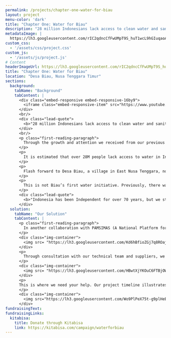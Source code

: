 ```yaml
---
permalink: /projects/chapter-one-water-for-biau
layout: project
menu-color: 'dark'
title: "Chapter One: Water for Biau"
description: "28 million Indonesians lack access to clean water and sanitation. Help us bring that number down by 771."
metadataImage: |
  https://lh3.googleusercontent.com/rIC2qdncCfFwUMpT9S_huT1wcL9hGIuqaoAV9EUktR3GrS_83ptHR5dMPmGK-PCZeN9DkcnWubWQfSu1B4V1GlwOdnJtYEM7yMNuh1ItMDyE8lKwVCfGZCfYz2N3CqeJlGgTUIYxpLjZ8ZAa6GQxg_rDkF0wF-AcJaDmRvgj0TD4-eqjB6LMkYUldBGEUrPX86zSlr8hHml3sUy2kN0oYL7e4vaGaIlE5F6SUW4zotsuE-tpMVbMMeVd_PQ4VBxK9TWOPzNlysOHqawn0CdMsVe-vPYVvJb0j4nk2oGGG2Yf3y_NfkuthRSROX-_9AZHm-IL-elBecBh7qG2mrhzmQmWx2WPXsvp6Dhd_iRlac2xTdVbW57H6w5TerWdhl99-gFgLGjmP0bMWfwHnCKWxPLoLdEPqVyckL-29QIVLPR67OL8tQ-TXh3vz4MwLl__6PRrT7JLBY6EVQt3olGWxe_Lyumt3ksAqEpzbLQOPR_XhciSPOWpWk9dklEUwBIrV-Qj-p_nzoy0gg289gCgxrDJSzFoejsHGdMu5VD4M_kod0LkQ0rqHraNeHkIU8pTDktOaBHQwK0guqPGGphHLkdAbtiuqNsXrDmoIc3ueOijQANA7ViShYU7vi3Whwhl6fGnqZPwRVbUFSr3cD-eIwlhUprUluPSXRrHGn-0ywr0zinQdwKyhEVwTbOUFhJSTQibayw6CyBo09zOVKEXjyZ8th0FZHDC4D8wlaPUkC8ml9oJBHeFd7g=w1248-h836-no
custom_css:
  - '/assets/css/project.css'
custom_js: 
  - '/assets/js/project.js'
# Content
headerImageUrl: https://lh3.googleusercontent.com/rIC2qdncCfFwUMpT9S_huT1wcL9hGIuqaoAV9EUktR3GrS_83ptHR5dMPmGK-PCZeN9DkcnWubWQfSu1B4V1GlwOdnJtYEM7yMNuh1ItMDyE8lKwVCfGZCfYz2N3CqeJlGgTUIYxpLjZ8ZAa6GQxg_rDkF0wF-AcJaDmRvgj0TD4-eqjB6LMkYUldBGEUrPX86zSlr8hHml3sUy2kN0oYL7e4vaGaIlE5F6SUW4zotsuE-tpMVbMMeVd_PQ4VBxK9TWOPzNlysOHqawn0CdMsVe-vPYVvJb0j4nk2oGGG2Yf3y_NfkuthRSROX-_9AZHm-IL-elBecBh7qG2mrhzmQmWx2WPXsvp6Dhd_iRlac2xTdVbW57H6w5TerWdhl99-gFgLGjmP0bMWfwHnCKWxPLoLdEPqVyckL-29QIVLPR67OL8tQ-TXh3vz4MwLl__6PRrT7JLBY6EVQt3olGWxe_Lyumt3ksAqEpzbLQOPR_XhciSPOWpWk9dklEUwBIrV-Qj-p_nzoy0gg289gCgxrDJSzFoejsHGdMu5VD4M_kod0LkQ0rqHraNeHkIU8pTDktOaBHQwK0guqPGGphHLkdAbtiuqNsXrDmoIc3ueOijQANA7ViShYU7vi3Whwhl6fGnqZPwRVbUFSr3cD-eIwlhUprUluPSXRrHGn-0ywr0zinQdwKyhEVwTbOUFhJSTQibayw6CyBo09zOVKEXjyZ8th0FZHDC4D8wlaPUkC8ml9oJBHeFd7g=w1248-h836-no
title: "Chapter One: Water for Biau"
location: "Desa Biau, Nusa Tenggara Timur"
sections:
  background:
    tabName: "Background"
    tabContent: |
      <div class="embed-responsive embed-responsive-16by9">
        <iframe class="embed-responsive-item" src="https://www.youtube.com/embed/IbyT_7cwf1o" frameborder="0" allow="accelerometer; autoplay; encrypted-media; gyroscope; picture-in-picture" allowfullscreen" allowfullscreen></iframe>
      </div>
      <br/>
      <div class="lead-quote">
        <b>"28 million Indonesians lack access to clean water and sanitation. Help us bring that number down by 771."</b>
      </div>
      <br/>
      <p class="first-reading-paragraph">
        Through the growth and attention we received from our previous projects, we found that there was a large community of Indonesian students in the US who wanted to take action in their home. It was only natural that with one of the largest Indonesian student community in the US, new branch emerged in Seattle not long after our first project ended in January 2018. Now led by Indonesian students from various universities and community colleges, a few determined individuals began Solar Chapter Seattle in 2018. 
      </p>
      <p>
        It is estimated that over 28M people lack access to water in Indonesia, and through much deliberation and discussion, we couldn’t deny that water is a basic necessity. With that, our chapter in Seattle saw this importance and decided to grow our water initiative to other villages. 
      </p>
      <p>
        Flash forward to Desa Biau, a village in East Nusa Tenggara, not too far from where our first project was established, we decided to take on our second water initiative. Biau is a community that makes their living through growing and selling sirih (betel leaves). They spend their time tending their crops while the kids would go to school, and on rainy days, they pool rain water to have water for their crops. The village has over 700 residents, spanning different ages, and a water source 4km (2.5mi) away. Similar to Umutnana, residents had to carry jugs of water and walk for miles, taking up precious time in their day. 
      </p>
      <p>
        This is not Biau’s first water initiative. Previously, there was a government initiative that designed a water distribution system to allow immediate access to water in the village. Unfortunately, the system had a design flaw and used diesel— a much more expensive source of energy. All in all, this initiative, failed to bring residents access to water. This is only one of the many examples of the inequality in infrastructure development in Indonesia. For this reason, we hope we can help and improve the quality of life of these people, starting from their basic necessities—clean water.
      </p>
      <div class="lead-quote">
        <b>"Indonesia has been Independent for over 70 years, but we still don’t have access to water without having to walk for miles"</b> - Biau Resident
      </div>
  solution:
    tabName: "Our Solution"
    tabContent: |
      <p class="first-reading-paragraph">
        In another collaboration with PAMSIMAS (A National Platform for Rural Water Supply and Sanitation) a government platform aimed to provide easier access to clean water for residents in rural areas of Indonesia. We plan to fix the water distribution system from the main water source, while utilizing solar panels and pumps. 
      </p> 
      <div class="img-container">
        <img src= "https://lh3.googleusercontent.com/Kd6hBfioZGj7q8ROajaBxkJjuWLW1mjQ6y4bIZWGaXrJ_AmbKjnIk6CF0R3wMyMbrqCGWvVzXtt_7CXS48sh-WdqwmucSGKpV7Npgm2OjyCWaSYDe7Cr-E--YpZYiT0FynaJ8PyuzRdW2Qkyd11kQnINgdwjvvCTg7R8zJnsPwsSI2znyLurT3KGoyLM4BCeEbZeilI4BiT1622UXE0RX_Tuq85SEuhsxBJnpqIlnWMgpodEvvXxdIQqt2qLx0ARs95PT-TjX-CTM7FoNKEpQjnxM1Nr5m7B7od49a2HxSXWZb2OR-MMyp4kDIAdHgb0yp0IK1uEZmdRgb8XoJ8PPrv2Yk4fXPjwELUIZwiFfTM66H2_L_A721uIHpAfu4iiGBMUT2oajfyLYcCrBgClINnOMKYeJYiK3gs5pqWylahC6mQpcuJUCv3NtWNNR8AqDnowBC1cy3xwa-bIPyrzo6IIsvLhxLtKpGwkwQGiWNEWphRw1Fmeb5q5kIfWel0BB_sq7kqH2N_72MoKZbcjq-Cel8rxWrEc8QrNcHg4ZUIZaIWAvjgNAgBgsxGgxamJOAy91sqpkbhCUE38pZhBhYQrgP47JAjxqAK2iPejoFguuGwA1kZZgFeQNxS5yS_hdM6ejcDK9Fje8wfLK9NM3mB1D2do2X9LlH27_7FafRay0L-QcUwvS7slyawZDXYzp0ymCb54vqclaPDPfJzRwd-3ksMPyT-i6StTYttf9-D3-LAdgorI7A=w995-h1029-no" class="img-fluid" />
      </div>
      <p>
        Through consultation with our technical team and suppliers, we have determined our preliminary systems layout. Our plan includes about 40 solar panels and a submersible pump, that will support the geography and needs of the village, as listed Additionally, the higher elevation will allow us to use gravity to our advantage, so we plan to use bamboo pipe from the existing water source to a reservoir (A) that will be built in collaboration with the village. This is where we would place the solar pump system and use 3km of HDPE pipes to deliver water to an existing reservoir (B) in the village. The reservoir is placed at the highest point of the village, and will then be distributed to community taps closer to the villager’s homes.
      </p>
      <div class="img-container">
        <img src= "https://lh3.googleusercontent.com/HBwtXjYKOuC6FTBjOWHexFnBkmzuOqmfO43mquOI9n6iip17Yxm773cukK_zG21Uue2mzRg6SKWl1RcuJLI7gaGTfyiJMyHuX-S8uMU2sC3sp3B_x4q9yZs4z5jo3cBeQrsXm3iCZOQsq-74tkm5R2JlWXsTIbChQhtvWW5GqowwlOSck5_8cLK5ZBrCyd_fBw55Qlddt6vMIVBv3TxSiwtlaZH6TaSnX8nnRAHJi-6zQDX965jyS9WlPN_W7wBzixQyq3NK_htUiQUwYYFnG7dLS5CNaJ6cBqv9mozarXWeuwt991xYol2v3SNmFCs4667YqPLVZ_yjtJivQMZc8W-wV4PUEMsWdhLPo2I3mqXfD3AeiZXTNTqYWlJucDea-Szjmv547Ecs_f9mIbsI9DbOR_rwC0HfRuzdmLkL5_ZpV23fJouIbE2n9KEYytAY3e_mOFdlikd5EFOfB0wqEkJOC_9dmPat4wzE6FIDTsi8cmMEg6QrXQL0ug3Mbh_aFk4TRR5munLP32PqQslUDyUDJS6hf9GE9pKsUZfYSP1DnuFAErszBmRlfFB5SVyFVU4uxQCSdwefYn6AQt_KDlZ9vJtqvjriTzLp1iuyP5Yz58cWp04ytzgD1OONogfR1CWXSurFxL-PoA0pX0I8kmhrQbFJ95w3Q0yH9XRbuCsxe2laPzQx7lNtOxei3XEUPsDhGMBRz1CQfHLpLJM90Oa2nRNQnfldti3nfJeqtVEtN5XAe0nX4Bg=w1000-h1442-no" class="img-fluid" />
      </div>
      <p>
      This is where we need your help. Our project timeline illustrates our plan for the months ahead, and it is us preparing for our planned implementation in June.
      </p>
      <div class="img-container">
        <img src="https://lh3.googleusercontent.com/Wo9PlPeX75t-g9plHeEAXRgPCglSye7HilwMZE_fRwgheUVeqqIMvqpTScthQ1bBau781s0bstM7Hjp4rOkJBHq7r4ubkjkA5PJ52bhjcUXEVIxee94jvsoRcx82boOxKLULCZB7HAGIPhNxBm5igypD5v78Gj9IE3HI7FcB1_QWezWgnLVPvR0V2ANZMkUxpzFBMY-k092PBHN5498pVLuY15AM0x_PdeMXzXk7BLgXgEFzn4UwZnRt2gL9FETIbuDfVAVvANSyE6Dxzdr63pAgdex0pSk7SkSwUQjrzEUuTF5iSBHK6v9lrSmdlC__NyzdDOIf4jXqrS6WO0PjHwJiobxokDeiYo4IJ_vazlgJVvdpPECEJwA1YVHQLFnTEDSy3fZMFbLyFOURnQCU44d9maGsF6fuE1tKjlNo2t0W8Pxxp5lHTzzDpB6dyhEVsNSm1AH9ufa8TttOqA6t2KmlP_TMDLauOa0KzLcj7d3YAAfccuK1_0FBrGcUnqTQ0ET2qInqMcPjZCtIyBtzRETUaGtqt4fPIKZI7wjvIyhCbQWIcm1gesLm3XEFihIkC34IS5UEW_n5G_5QqyqFNCKmOTpQK4E3N3Q9JguQ4C0YljmQQYIHY2DBvZtmlmXQ6zrwnFIGOiqy7F1Wdqm0SoHSllJ-v5qyOrJxgOmWVBSN7H6wEeUDS_qbdtOLL2dj2nDN3RefdWUUgRcxZMYlARrMR-c-d2bEYX36Z8g8qYRPoLPCmYyae9w=w1196-h316-no" class="img-fluid" />
      </div>
fundraisingText:
fundraisingLinks:
  kitabisa:
    title: Donate through Kitabisa
    link: https://kitabisa.com/campaign/waterforbiau
---
```

